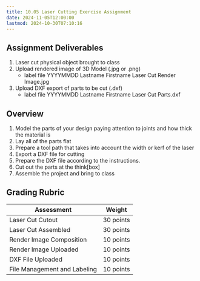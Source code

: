 ```yaml
---
title: 10.05 Laser Cutting Exercise Assignment
date: 2024-11-05T12:00:00
lastmod: 2024-10-30T07:10:16
---
```


## Assignment Deliverables

1. Laser cut physical object brought to class
2. Upload rendered image of 3D Model (.jpg or .png)
   - label file YYYYMMDD Lastname Firstname Laser Cut Render Image.jpg
3. Upload DXF export of parts to be cut (.dxf)
   - label file YYYYMMDD Lastname Firstname Laser Cut Parts.dxf

## Overview

1. Model the parts of your design paying attention to joints and how thick the material is
2. Lay all of the parts flat
3. Prepare a tool path that takes into account the width or kerf of the laser
4. Export a DXF file for cutting
5. Prepare the DXF file according to the instructions.
6. Cut out the parts at the think\[box\]
7. Assemble the project and bring to class

## Grading Rubric

<div class="responsive-table-markdown">

| Assessment                   | Weight    |
| ---------------------------- | --------- |
| Laser Cut Cutout             | 30 points |
| Laser Cut Assembled          | 30 points |
| Render Image Composition     | 10 points |
| Render Image Uploaded        | 10 points |
| DXF File Uploaded            | 10 points |
| File Management and Labeling | 10 points |

</div>
